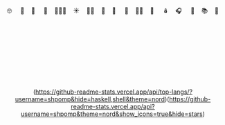 <div align=center>
  <br><br>

🤓 &nbsp; &nbsp;   🧜‍&nbsp; &nbsp;  🦔 &nbsp; &nbsp;  🍌&nbsp; &nbsp; 🧛🏻‍♀️&nbsp; &nbsp;    ☀️&nbsp; &nbsp;    🚴🏻‍&nbsp; &nbsp;   🐳&nbsp; &nbsp;   🖤 &nbsp; &nbsp;   🌿&nbsp; &nbsp;    🤷🏻‍&nbsp; &nbsp;   🍉 &nbsp; &nbsp; 🪆&nbsp; &nbsp;   🎧 &nbsp; &nbsp;  🐣&nbsp; &nbsp; 📚&nbsp; &nbsp;    🌊    
<br><br>
  <div/>
  <br><br>
  <br><br>
  <br><br>
  
  
(https://github-readme-stats.vercel.app/api/top-langs/?username=shpomp&hide=haskell,shell&theme=nord)(https://github-readme-stats.vercel.app/api?username=shpomp&theme=nord&show_icons=true&hide=stars)



